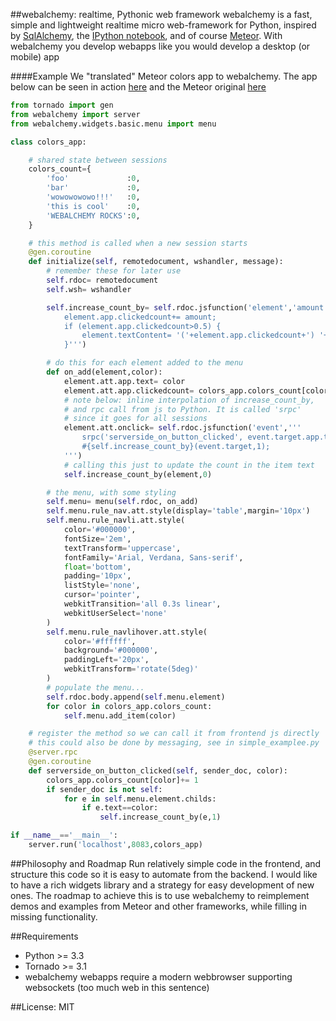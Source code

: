 ##webalchemy: realtime, Pythonic web framework
webalchemy is a fast, simple and lightweight realtime micro web-framework for Python, inspired by [SqlAlchemy](http://www.sqlalchemy.org/), the [IPython notebook](http://ipython.org/), and of course [Meteor](http://www.meteor.com/). With webalchemy you develop webapps like you would develop a desktop (or mobile) app

####Example
We "translated" Meteor colors app to webalchemy. The app below can be seen in action [here](https://vimeo.com/73073766) and the Meteor original [here](http://www.meteor.com/screencast)
```python
from tornado import gen
from webalchemy import server
from webalchemy.widgets.basic.menu import menu

class colors_app:    

    # shared state between sessions
    colors_count={
        'foo'             :0,
        'bar'             :0,
        'wowowowowo!!!'   :0,
        'this is cool'    :0,
        'WEBALCHEMY ROCKS':0,
    }

    # this method is called when a new session starts
    @gen.coroutine
    def initialize(self, remotedocument, wshandler, message):
        # remember these for later use
        self.rdoc= remotedocument
        self.wsh= wshandler

        self.increase_count_by= self.rdoc.jsfunction('element','amount','''
            element.app.clickedcount+= amount;
            if (element.app.clickedcount>0.5) {
                element.textContent= '('+element.app.clickedcount+') '+element.app.text;
            }''')

        # do this for each element added to the menu
        def on_add(element,color):
            element.att.app.text= color
            element.att.app.clickedcount= colors_app.colors_count[color]
            # note below: inline interpolation of increase_count_by,
            # and rpc call from js to Python. It is called 'srpc'
            # since it goes for all sessions
            element.att.onclick= self.rdoc.jsfunction('event','''
                srpc('serverside_on_button_clicked', event.target.app.text);
                #{self.increase_count_by}(event.target,1);
            ''')
            # calling this just to update the count in the item text
            self.increase_count_by(element,0)

        # the menu, with some styling
        self.menu= menu(self.rdoc, on_add)
        self.menu.rule_nav.att.style(display='table',margin='10px')
        self.menu.rule_navli.att.style(
            color='#000000',
            fontSize='2em',
            textTransform='uppercase',
            fontFamily='Arial, Verdana, Sans-serif',
            float='bottom',
            padding='10px',
            listStyle='none',
            cursor='pointer',
            webkitTransition='all 0.3s linear',
            webkitUserSelect='none'
        )
        self.menu.rule_navlihover.att.style(
            color='#ffffff',
            background='#000000',
            paddingLeft='20px',
            webkitTransform='rotate(5deg)'
        )
        # populate the menu...
        self.rdoc.body.append(self.menu.element)
        for color in colors_app.colors_count:
            self.menu.add_item(color)

    # register the method so we can call it from frontend js directly
    # this could also be done by messaging, see in simple_examplee.py
    @server.rpc
    @gen.coroutine
    def serverside_on_button_clicked(self, sender_doc, color):
        colors_app.colors_count[color]+= 1
        if sender_doc is not self:
            for e in self.menu.element.childs:
                if e.text==color:
                    self.increase_count_by(e,1)

if __name__=='__main__':
    server.run('localhost',8083,colors_app)
```
##Philosophy and Roadmap
Run relatively simple code in the frontend, and structure this code so it is easy to automate from the backend. I would like to have a rich widgets library and a strategy for easy development of new ones. The roadmap to achieve this is to use webalchemy to reimplement demos and examples from Meteor and other frameworks, while filling in missing functionality.

##Requirements
* Python >= 3.3
* Tornado >= 3.1
* webalchemy webapps require a modern webbrowser supporting websockets (too much web in this sentence)

##License: MIT
